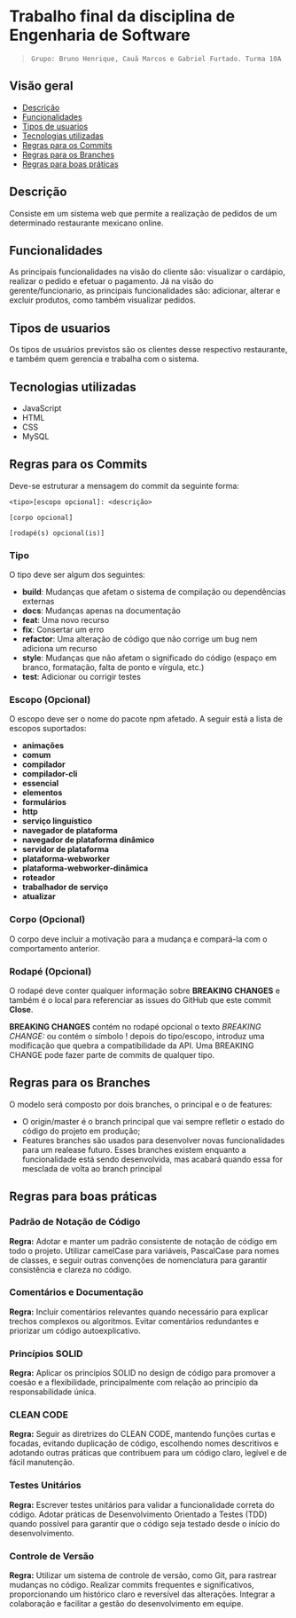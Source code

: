 # Trabalho final da disciplina de Engenharia de Software 

>`Grupo: Bruno Henrique, Cauã Marcos e Gabriel Furtado. Turma 10A`

## Visão geral

  - [Descrição](#descrição)
  - [Funcionalidades](#funcionalidades)
  - [Tipos de usuarios](#tipos-de-usuarios)
  - [Tecnologias utilizadas](#tecnologias-utilizadas)
  - [Regras para os Commits](#regras-para-os-commits)
  - [Regras para os Branches](#regras-para-os-branches)
  - [Regras para boas práticas](#regras-para-boas-praticas)

## Descrição

Consiste em um sistema web que permite a realização de pedidos de um determinado restaurante mexicano online.

## Funcionalidades

As principais funcionalidades na visão do cliente são: visualizar o cardápio, realizar o pedido e efetuar o pagamento.
Já na visão do gerente/funcionario, as principais funcionalidades são: adicionar, alterar e excluir produtos, como também visualizar pedidos.

## Tipos de usuarios

Os tipos de usuários previstos são os clientes desse respectivo restaurante, e também quem gerencia e trabalha com o sistema.

## Tecnologias utilizadas 

- JavaScript
- HTML
- CSS
- MySQL

## Regras para os Commits
Deve-se estruturar a mensagem do commit da seguinte forma:

 ~~~
 <tipo>[escopo opcional]: <descrição>

 [corpo opcional]

 [rodapé(s) opcional(is)]
 ~~~

### Tipo
O tipo deve ser algum dos seguintes:

* **build**: Mudanças que afetam o sistema de compilação ou dependências externas 
* **docs**: Mudanças apenas na documentação
* **feat**: Uma novo recurso 
* **fix**: Consertar um erro
* **refactor**: Uma alteração de código que não corrige um bug nem adiciona um recurso
* **style**: Mudanças que não afetam o significado do código (espaço em branco, formatação, falta de ponto e vírgula, etc.)
* **test**: Adicionar ou corrigir testes

### Escopo (Opcional)
O escopo deve ser o nome do pacote npm afetado. A seguir está a lista de escopos suportados:

* **animações**
* **comum**
* **compilador**
* **compilador-cli**
* **essencial**
* **elementos**
* **formulários**
* **http**
* **serviço linguístico**
* **navegador de plataforma**
* **navegador de plataforma dinâmico**
* **servidor de plataforma**
* **plataforma-webworker**
* **plataforma-webworker-dinâmica**
* **roteador**
* **trabalhador de serviço**
* **atualizar**

### Corpo (Opcional)
O corpo deve incluir a motivação para a mudança e compará-la com o comportamento anterior.

### Rodapé (Opcional)
O rodapé deve conter qualquer informação sobre **BREAKING CHANGES** e também é o local para
referenciar as issues do GitHub que este commit **Close**.

**BREAKING CHANGES** contém no rodapé opcional o texto *BREAKING CHANGE:* ou contém o símbolo ! depois do tipo/escopo, introduz uma modificação que quebra a compatibilidade da API. Uma BREAKING CHANGE pode fazer parte de commits de qualquer tipo.

## Regras para os Branches

O modelo será composto por dois branches, o principal e o de features:

- O origin/master é o branch principal que vai sempre refletir o estado do código do projeto em produção;
- Features branches são usados para desenvolver novas funcionalidades para um realease futuro. Esses branches existem enquanto a funcionalidade está sendo desenvolvida, mas acabará quando essa for mesclada de volta ao branch principal

## Regras para boas práticas

### Padrão de Notação de Código

**Regra:** Adotar e manter um padrão consistente de notação de código em todo o projeto. Utilizar camelCase para variáveis, PascalCase para nomes de classes, e seguir outras convenções de nomenclatura para garantir consistência e clareza no código.

### Comentários e Documentação

**Regra:** Incluir comentários relevantes quando necessário para explicar trechos complexos ou algoritmos. Evitar comentários redundantes e priorizar um código autoexplicativo.

### Princípios SOLID

**Regra:** Aplicar os princípios SOLID no design de código para promover a coesão e a flexibilidade, principalmente com relação ao princípio da responsabilidade única.

### CLEAN CODE

**Regra:** Seguir as diretrizes do CLEAN CODE, mantendo funções curtas e focadas, evitando duplicação de código, escolhendo nomes descritivos e adotando outras práticas que contribuem para um código claro, legível e de fácil manutenção.

### Testes Unitários

**Regra:** Escrever testes unitários para validar a funcionalidade correta do código. Adotar práticas de Desenvolvimento Orientado a Testes (TDD) quando possível para garantir que o código seja testado desde o início do desenvolvimento.

### Controle de Versão

**Regra:** Utilizar um sistema de controle de versão, como Git, para rastrear mudanças no código. Realizar commits frequentes e significativos, proporcionando um histórico claro e reversível das alterações. Integrar a colaboração e facilitar a gestão do desenvolvimento em equipe.
